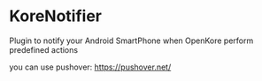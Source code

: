 # KoreNotifier
Plugin to notify your Android SmartPhone when OpenKore perform predefined actions

you can use pushover:
https://pushover.net/
